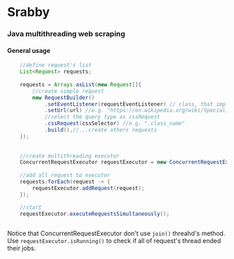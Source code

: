 # Srabby
### Java multithreading web scraping

#### General usage

```Java
    //define request's list
    List<Request> requests;
    
    requests = Arrays.asList(new Request[]{
        //create simple request
        new RequestBuilder()
            .setEventListener(requestEventListener) // class, that implement RequestEventListener interface
            .setUrl(url) //e.g. "https://en.wikipedia.org/wiki/Special:Random"
            //select the query type as cssRequest 
            .cssRequest(cssSelector) //e.g. ".class_name"
            .build(),//...create others requests
    });
    
    
    //create multithreading executor
    ConcurrentRequestExecutor requestExecutor = new ConcurrentRequestExecutor();
    
    //add all request to executor
    requests.forEach(request -> {
        requestExecutor.addRequest(request);
    });

    //start
    requestExecutor.executeRequestsSimultaneously();
    
```
Notice that ConcurrentRequestExecutor don't use ``` join() ``` threahd's method.
Use ``` requestExecutor.isRunning() ``` to check if all of request's thread ended their jobs. 

